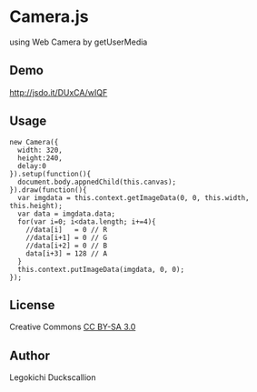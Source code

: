 Camera.js
======================
  using Web Camera by getUserMedia

Demo
----------
http://jsdo.it/DUxCA/wIQF

Usage
----------
    new Camera({
      width: 320,
      height:240,
      delay:0
    }).setup(function(){
      document.body.appnedChild(this.canvas);
    }).draw(function(){
      var imgdata = this.context.getImageData(0, 0, this.width, this.height);
      var data = imgdata.data;
      for(var i=0; i<data.length; i+=4){
        //data[i]   = 0 // R
        //data[i+1] = 0 // G
        //data[i+2] = 0 // B
        data[i+3] = 128 // A
      }
      this.context.putImageData(imgdata, 0, 0);
    });

License
----------
Creative Commons [CC BY-SA 3.0](http://creativecommons.org/licenses/by-sa/3.0/)

Author
----------
Legokichi Duckscallion